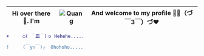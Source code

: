 |Hi over there👋. I'm|![Quang](https://user-images.githubusercontent.com/92705154/149645080-a22d7fba-3d7f-4cd1-a586-7849c0f48212.png)|And welcome to my profile 🎉🎉（づ￣3￣）づ❤️
| --- | --- | --- |

```diff
+     ○( ＾皿＾)っ Hehehe.....

!     (￣y▽￣)╭  Ohohoho.....
```

<!--
**VNNhatQuang/VNNhatQuang** is a ✨ _special_ ✨ repository because its `README.md` (this file) appears on your GitHub profile.

Here are some ideas to get you started:

- 🔭 I’m currently working on ...
- 🌱 I’m currently learning ...
- 👯 I’m looking to collaborate on ...
- 🤔 I’m looking for help with ...
- 💬 Ask me about ...
- 📫 How to reach me: ...
- 😄 Pronouns: ...
- ⚡ Fun fact: ...
-->
